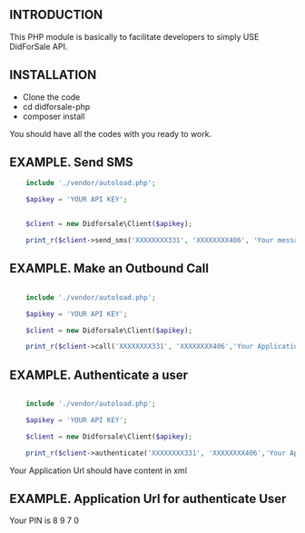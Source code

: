 INTRODUCTION
------------
This PHP module is basically to facilitate developers to simply USE DidForSale API.


INSTALLATION
------------
* Clone the code
* cd didforsale-php
* composer install

You should have all the codes with you ready to work.

EXAMPLE. Send SMS
-------
```php
    include './vendor/autoload.php';

    $apikey = 'YOUR API KEY';


    $client = new Didforsale\Client($apikey);

    print_r($client->send_sms('XXXXXXXX331', 'XXXXXXXX406', 'Your message to be sent'));
```
EXAMPLE. Make an Outbound Call
-------
```php 

    include './vendor/autoload.php';

    $apikey = 'YOUR API KEY';

    $client = new Didforsale\Client($apikey);

    print_r($client->call('XXXXXXXX331', 'XXXXXXXX406','Your Application Url'));
```
EXAMPLE. Authenticate a user
-------
```php 

    include './vendor/autoload.php';

    $apikey = 'YOUR API KEY';

    $client = new Didforsale\Client($apikey);

    print_r($client->authenticate('XXXXXXXX331', 'XXXXXXXX406','Your Application Url'));
```

Your Application Url should have content in xml

EXAMPLE. Application Url for authenticate User
------
<?xml version="1.0" encoding="UTF-8"?> 
<Response>
         <say>Your PIN is 8 9 7 0 </Say>
 </Response>


